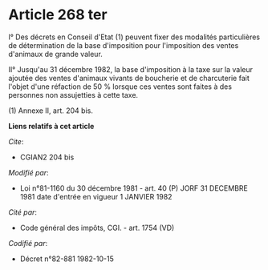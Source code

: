 # Article 268 ter

I° Des décrets en Conseil d'Etat (1) peuvent fixer des modalités particulières de détermination de la base d'imposition pour
l'imposition des ventes d'animaux de grande valeur.

II° Jusqu'au 31 décembre 1982, la base d'imposition à la taxe sur la valeur ajoutée des ventes d'animaux vivants de boucherie
et de charcuterie fait l'objet d'une réfaction de 50 % lorsque ces ventes sont faites à des personnes non assujetties à cette
taxe.

(1) Annexe II, art. 204 bis.

**Liens relatifs à cet article**

_Cite_:

  - CGIAN2 204 bis

_Modifié par_:

  - Loi n°81-1160 du 30 décembre 1981 - art. 40 (P) JORF 31 DECEMBRE 1981 date d'entrée en vigueur 1 JANVIER 1982

_Cité par_:

  - Code général des impôts, CGI. - art. 1754 (VD)

_Codifié par_:

  - Décret n°82-881 1982-10-15
